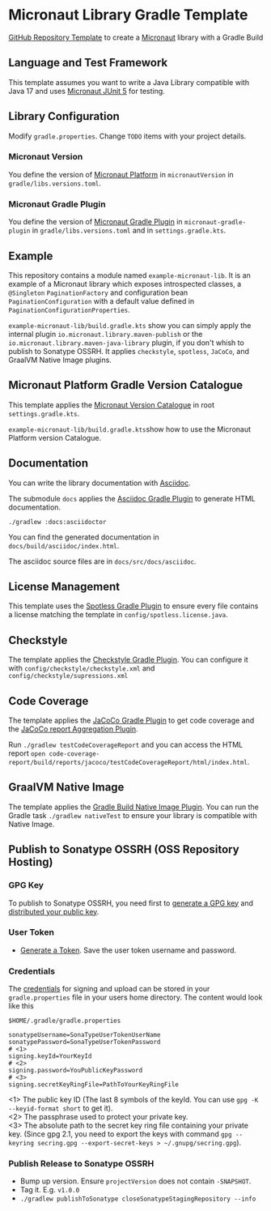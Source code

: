 
# Micronaut Library Gradle Template
[GitHub Repository Template](https://docs.github.com/en/repositories/creating-and-managing-repositories/creating-a-template-repository) to create a [Micronaut](https://micronaut.io) library with a Gradle Build

## Language and Test Framework

This template assumes you want to write a Java Library compatible with Java 17 and uses [Micronaut JUnit 5](https://micronaut-projects.github.io/micronaut-test/4.6.2/guide/#junit5) for testing. 

## Library Configuration

Modify `gradle.properties`. Change `TODO` items with your project details.

### Micronaut Version

You define the version of [Micronaut Platform](https://micronaut-projects.github.io/micronaut-platform/latest/guide/) in `micronautVersion` in `gradle/libs.versions.toml`.

### Micronaut Gradle Plugin

You define the version of [Micronaut Gradle Plugin](https://micronaut-projects.github.io/micronaut-gradle-plugin/latest/index.html) in `micronaut-gradle-plugin` in `gradle/libs.versions.toml` and in `settings.gradle.kts`.

## Example

This repository contains a module named `example-micronaut-lib`. It is an example of a Micronaut library which exposes introspected classes, a `@Singleton` `PaginationFactory` and configuration bean `PaginationConfiguration` with a default value defined in `PaginationConfigurationProperties`.

`example-micronaut-lib/build.gradle.kts` show you can simply apply the internal plugin `io.micronaut.library.maven-publish` or the `io.micronaut.library.maven-java-library` plugin, if you don't whish to publish to  Sonatype OSSRH. It applies `checkstyle`, `spotless`, `JaCoCo`, and GraalVM Native Image plugins.

## Micronaut Platform Gradle Version Catalogue

This template applies the [Micronaut Version Catalogue](https://micronaut-projects.github.io/micronaut-platform/latest/guide) in root `settings.gradle.kts`.

`example-micronaut-lib/build.gradle.kts`show how to use the Micronaut Platform version Catalogue.

## Documentation

You can write the library documentation with [Asciidoc](https://docs.asciidoctor.org/asciidoc/latest/). 

The submodule `docs` applies the [Asciidoc Gradle Plugin](https://asciidoctor.github.io/asciidoctor-gradle-plugin/master/user-guide/) to generate HTML documentation.

`./gradlew :docs:asciidoctor`

You can find the generated documentation in `docs/build/asciidoc/index.html`. 

The asciidoc source files are in `docs/src/docs/asciidoc`.

## License Management

This template uses the [Spotless Gradle Plugin](https://github.com/diffplug/spotless) to ensure every file contains a license matching the template in `config/spotless.license.java`.

## Checkstyle

The template applies the [Checkstyle Gradle Plugin](https://docs.gradle.org/current/userguide/checkstyle_plugin.html). You can configure it with `config/checkstyle/checkstyle.xml` and `config/checkstyle/supressions.xml`

## Code Coverage

The template applies the [JaCoCo Gradle Plugin](https://docs.gradle.org/current/userguide/jacoco_plugin.html) to get code coverage and the [JaCoCo report Aggregation Plugin](https://docs.gradle.org/current/userguide/jacoco_report_aggregation_plugin.html). 

Run `./gradlew testCodeCoverageReport` and you can access the HTML report `open code-coverage-report/build/reports/jacoco/testCodeCoverageReport/html/index.html`.

## GraalVM Native Image

The template applies the [Gradle Build Native Image Plugin](https://graalvm.github.io/native-build-tools/latest/gradle-plugin.html). You can run the Gradle task `./gradlew nativeTest` to ensure your library is compatible with Native Image.  

## Publish to Sonatype OSSRH (OSS Repository Hosting)

### GPG Key
To publish to Sonatype OSSRH, you need first to [generate a GPG key](https://central.sonatype.org/publish/requirements/gpg/#generating-a-key-pair9) and [distributed your public key](https://central.sonatype.org/publish/requirements/gpg/#distributing-your-public-key). 

### User Token

- [Generate a Token](https://central.sonatype.org/publish/generate-token/#generate-a-token-on-ossrh-sonatype-nexus-repository-manager-servers). Save the user token username and password.

### Credentials

The [credentials](https://central.sonatype.org/publish/publish-gradle/#credentials) for signing and upload can be stored in your `gradle.properties` file in your users home directory. The content would look like this

`$HOME/.gradle/gradle.properties`

```properties
sonatypeUsername=SonaTypeUserTokenUserName
sonatypePassword=SonaTypeUserTokenPassword
# <1>
signing.keyId=YourKeyId
# <2>
signing.password=YouPublicKeyPassword
# <3>
signing.secretKeyRingFile=PathToYourKeyRingFile
```

<1> The public key ID (The last 8 symbols of the keyId. You can use `gpg -K --keyid-format short` to get it).  
<2> The passphrase used to protect your private key.  
<3> The absolute path to the secret key ring file containing your private key. (Since gpg 2.1, you need to export the keys with command `gpg --keyring secring.gpg --export-secret-keys > ~/.gnupg/secring.gpg`).  

### Publish Release to Sonatype OSSRH

- Bump up version. Ensure `projectVersion` does not contain `-SNAPSHOT`. 
- Tag it. E.g. `v1.0.0`
- `./gradlew publishToSonatype closeSonatypeStagingRepository --info`
